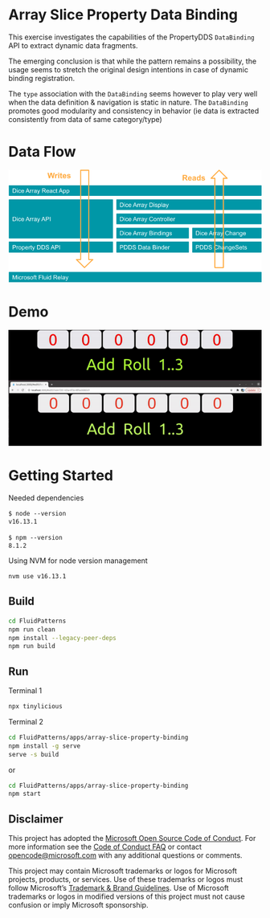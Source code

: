 # Array Slice Property Data Binding 

This exercise investigates the capabilities of the PropertyDDS `DataBinding` API to extract dynamic data fragments. 

The emerging conclusion is that while the pattern remains a possibility, the usage seems to stretch the original design intentions in case of dynamic binding registration.

The `type` association with the `DataBinding` seems however to play very well when the data definition & navigation is static in nature. The `DataBinding` promotes good modularity and consistency in behavior (ie data is extracted consistently from data of same category/type)


# Data Flow

![Data Flow](./doc/img/data-flow-ing-2.png)

# Demo

![Video](./doc/img/arraySliceBinding.gif)

# Getting Started

Needed dependencies
```
$ node --version
v16.13.1

$ npm --version
8.1.2
```

Using NVM for node version management
```sh
nvm use v16.13.1
```
## Build

```sh
cd FluidPatterns
npm run clean
npm install --legacy-peer-deps
npm run build
```


## Run

Terminal 1

```sh
npx tinylicious
```

Terminal 2

```sh
cd FluidPatterns/apps/array-slice-property-binding
npm install -g serve
serve -s build
```
or

```sh
cd FluidPatterns/apps/array-slice-property-binding
npm start
```

## Disclaimer

This project has adopted the [Microsoft Open Source Code of Conduct](https://opensource.microsoft.com/codeofconduct/).
For more information see the [Code of Conduct FAQ](https://opensource.microsoft.com/codeofconduct/faq/) or contact
[opencode@microsoft.com](mailto:opencode@microsoft.com) with any additional questions or comments.

This project may contain Microsoft trademarks or logos for Microsoft projects, products, or services. Use of these
trademarks or logos must follow Microsoft’s [Trademark & Brand Guidelines](https://www.microsoft.com/trademarks). Use of
Microsoft trademarks or logos in modified versions of this project must not cause confusion or imply Microsoft
sponsorship.
